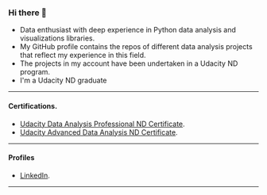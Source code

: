 ### Hi there 👋
* Data enthusiast with deep experience in Python data analysis and visualizations libraries. 
* My GitHub profile contains the repos of different data analysis projects that reflect my experience in this field.
* The projects in my account have been undertaken in a Udacity ND program.
* I'm a Udacity ND graduate
***
#### **Certifications**.
* [Udacity Data Analysis Professional ND Certificate](https://confirm.udacity.com/KNLVPADL).
* [Udacity Advanced Data Analysis ND Certificate](https://confirm.udacity.com/7EWKQKLK).
***
#### **Profiles**
* [LinkedIn](https://www.linkedin.com/in/yousef-saber-537866164/).
***
